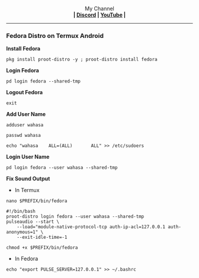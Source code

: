 
<p align="center">My Channel</br><b>
| <a href="https://discord.gg/GCehyym">Discord</a> | <a href="https://youtube.com/channel/UC3sLb7eZCu72iv3G1yUhUHQ">YouTube</a> |</b></p>

---

### Fedora Distro on Termux Android

<b>Install Fedora</b>
```
pkg install proot-distro -y ; proot-distro install fedora
```

<b>Login Fedora</b>
```
pd login fedora --shared-tmp
```

<b>Logout Fedora</b>
```
exit
```

<b>Add User Name</b>
```
adduser wahasa
```
```
passwd wahasa
```
```
echo "wahasa    ALL=(ALL)       ALL" >> /etc/sudoers
```

<b>Login User Name</b>
```
pd login fedora --user wahasa --shared-tmp
```

<b>Fix Sound Output</b>
* In Termux
```
nano $PREFIX/bin/fedora
```
```
#!/bin/bash
proot-distro login fedora --user wahasa --shared-tmp
pulseaudio --start \
    --load="module-native-protocol-tcp auth-ip-acl=127.0.0.1 auth-anonymous=1" \
    --exit-idle-time=-1
```
```
chmod +x $PREFIX/bin/fedora
```

* In Fedora
```
echo "export PULSE_SERVER=127.0.0.1" >> ~/.bashrc
```
